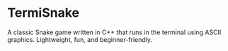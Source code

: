 # TermiSnake
A classic Snake game written in C++ that runs in the terminal using ASCII graphics. Lightweight, fun, and beginner-friendly.
